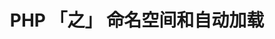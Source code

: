 ---
layout: post
title: PHP 「之」 命名空间和自动加载
category: [PHP]
desc:  这篇文章为回忆系列之 "PHP 「之」 命名空间和自动加载"，这个系列将以 2015 年左右的学习笔记为主，可能加入新的理解和扩充。
---